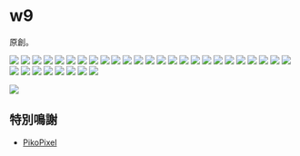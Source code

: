 # w9

原創。

<img src="https://raw.githubusercontent.com/szc126/fcitx-skin-w9/master/active_active.png" /><!--
--> <img src="https://raw.githubusercontent.com/szc126/fcitx-skin-w9/master/active_inactive.png" /><!--
--> <img src="https://raw.githubusercontent.com/szc126/fcitx-skin-w9/master/button-1.png" /><!--
--> <img src="https://raw.githubusercontent.com/szc126/fcitx-skin-w9/master/button-2.png" /><!--
--> <img src="https://raw.githubusercontent.com/szc126/fcitx-skin-w9/master/direct.png" /><!--
--> <img src="https://raw.githubusercontent.com/szc126/fcitx-skin-w9/master/fcitx.png" /><!--
--> <img src="https://raw.githubusercontent.com/szc126/fcitx-skin-w9/master/input.png" /><!--
--> <img src="https://raw.githubusercontent.com/szc126/fcitx-skin-w9/master/input_next.png" /><!--
--> <img src="https://raw.githubusercontent.com/szc126/fcitx-skin-w9/master/input_prev.png" /><!--
--> <img src="https://raw.githubusercontent.com/szc126/fcitx-skin-w9/master/lang_cmn_double.png" /><!--
--> <img src="https://raw.githubusercontent.com/szc126/fcitx-skin-w9/master/lang_cmn_luna.png" /><!--
--> <img src="https://raw.githubusercontent.com/szc126/fcitx-skin-w9/master/lang_cmn_terra.png" /><!--
--> <img src="https://raw.githubusercontent.com/szc126/fcitx-skin-w9/master/lang_en.png" /><!--
--> <img src="https://raw.githubusercontent.com/szc126/fcitx-skin-w9/master/lang_hani_stroke.png" /><!--
--> <img src="https://raw.githubusercontent.com/szc126/fcitx-skin-w9/master/lang_hani_wubi.png" /><!--
--> <img src="https://raw.githubusercontent.com/szc126/fcitx-skin-w9/master/lang_ko.png" /><!--
--> <img src="https://raw.githubusercontent.com/szc126/fcitx-skin-w9/master/lang_ko_hanja.png" /><!--
--> <img src="https://raw.githubusercontent.com/szc126/fcitx-skin-w9/master/lang_ko_yethan-2.png" /><!--
--> <img src="https://raw.githubusercontent.com/szc126/fcitx-skin-w9/master/lang_ko_yethan-3.png" /><!--
--> <img src="https://raw.githubusercontent.com/szc126/fcitx-skin-w9/master/lang_ko_yethan.png" /><!--
--> <img src="https://raw.githubusercontent.com/szc126/fcitx-skin-w9/master/lang_latn-1.png" /><!--
--> <img src="https://raw.githubusercontent.com/szc126/fcitx-skin-w9/master/lang_latn.png" /><!--
--> <img src="https://raw.githubusercontent.com/szc126/fcitx-skin-w9/master/lang_latn_yunlong-1.png" /><!--
--> <img src="https://raw.githubusercontent.com/szc126/fcitx-skin-w9/master/lang_latn_yunlong-2.png" /><!--
--> <img src="https://raw.githubusercontent.com/szc126/fcitx-skin-w9/master/lang_latn_yunlong.png" /><!--
--> <img src="https://raw.githubusercontent.com/szc126/fcitx-skin-w9/master/lang_yue.png" /><!--
--> <img src="https://raw.githubusercontent.com/szc126/fcitx-skin-w9/master/lang_yue_jyutping.png" /><!--
--> <img src="https://raw.githubusercontent.com/szc126/fcitx-skin-w9/master/menu.png" /><!--
--> <img src="https://raw.githubusercontent.com/szc126/fcitx-skin-w9/master/rime-1.png" /><!--
--> <img src="https://raw.githubusercontent.com/szc126/fcitx-skin-w9/master/rime-2.png" /><!--
--> <img src="https://raw.githubusercontent.com/szc126/fcitx-skin-w9/master/rime-im.png" /><!--
--> <img src="https://raw.githubusercontent.com/szc126/fcitx-skin-w9/master/rime.png" /><!--
--> <img src="https://raw.githubusercontent.com/szc126/fcitx-skin-w9/master/x.png" />

<img src="https://gist.githubusercontent.com/szc126/b50caf5ceb06b50f72ea08ed95eb0051/raw/w9_terra.png" />

## 特別鳴謝

* [PikoPixel](http://twilightedge.com/mac/pikopixel/)
